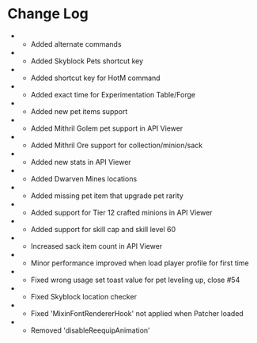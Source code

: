 # Change Log

* + Added alternate commands
* + Added Skyblock Pets shortcut key
* + Added shortcut key for HotM command
* + Added exact time for Experimentation Table/Forge
* + Added new pet items support
* + Added Mithril Golem pet support in API Viewer
* + Added Mithril Ore support for collection/minion/sack
* + Added new stats in API Viewer
* + Added Dwarven Mines locations
* + Added missing pet item that upgrade pet rarity
* + Added support for Tier 12 crafted minions in API Viewer
* + Added support for skill cap and skill level 60
* * Increased sack item count in API Viewer
* * Minor performance improved when load player profile for first time
* * Fixed wrong usage set toast value for pet leveling up, close #54
* * Fixed Skyblock location checker
* * Fixed 'MixinFontRendererHook' not applied when Patcher loaded
* - Removed 'disableReequipAnimation'